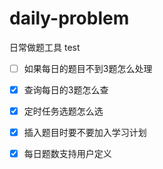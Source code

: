 # daily-problem
日常做题工具
test

-[ ] 如果每日的题目不到3题怎么处理
-[x] 查询每日的3题怎么查
-[x] 定时任务选题怎么选
-[x] 插入题目时要不要加入学习计划
-[x] 每日题数支持用户定义 

